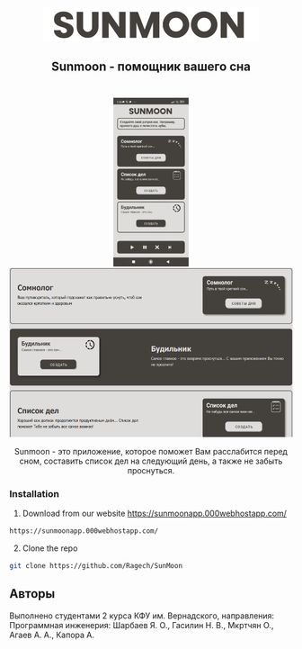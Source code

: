 <br/>
<p align="center">
  <a href="https://sunmoonapp.000webhostapp.com/">
    <img src="img/logo2.png" alt="Logo" height="60px">
  </a>

  <h2 align="center">
    Sunmoon - помощник вашего сна
    <br/>
    <br/>
  </h2>
</p>


<p align="center">
 <img src="img/screen.jpg" height="300px">  <img src="img/s4.png" height="300px"> 


</p>

<p align="center" font-size="24px">
  Sunmoon - это приложение, которое поможет Вам расслабится перед сном, составить список дел на следующий день, а также не забыть проснуться.
</p>


### Installation

1. Download from our website https://sunmoonapp.000webhostapp.com/

```sh
https://sunmoonapp.000webhostapp.com/
```

2. Clone the repo

```sh
git clone https://github.com/Ragech/SunMoon
```

## Авторы
Выполнено студентами 2 курса КФУ им. Вернадского, направления: Программная инженерия: Шарбаев Я. О., Гасилин Н. В., Мкртчян О., Агаев А. А., Капора А.
